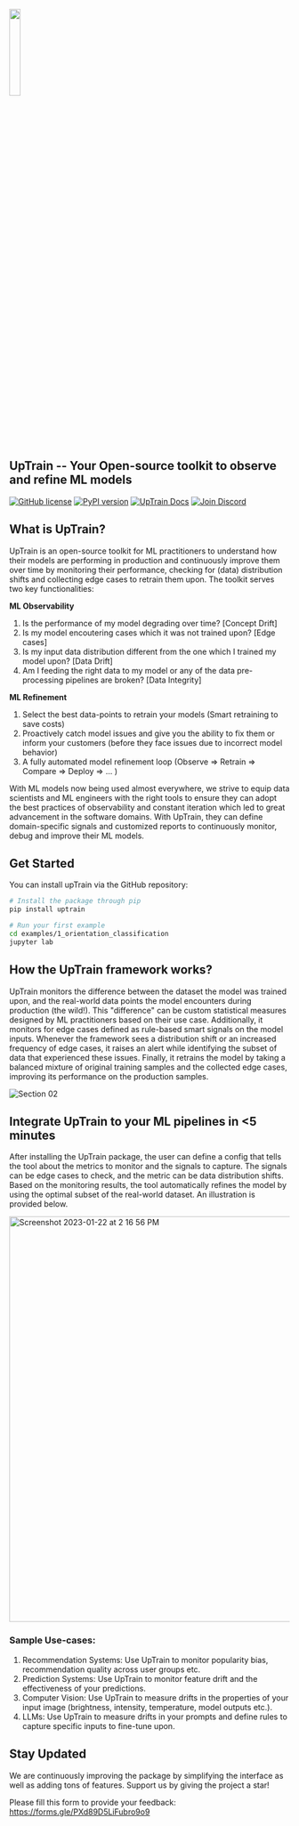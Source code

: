 [<img src="https://user-images.githubusercontent.com/108270398/213943166-be7bd32f-7b56-4d99-aeb3-fea1f48162b1.png" width= "20%" />](https://uptrain.ai)

## UpTrain -- Your Open-source toolkit to observe and refine ML models
[![GitHub license](https://img.shields.io/badge/License-Apache_2.0-blue.svg)](https://github.com/uptrainai/uptrain/blob/main/LICENSE)
[![PyPI version](https://badge.fury.io/py/uptrain.svg)](https://pypi.org/project/aqueduct-ml/)
[![UpTrain Docs](https://img.shields.io/badge/UpTrain-Docs-blue)](https://uptrain-ai.gitbook.io/uptrain-documentation/)
[![Join Discord](https://img.shields.io/badge/Join-Discord-orange)](https://discord.com/invite/gVvZhhrQaQ)

## What is UpTrain?
UpTrain is an open-source toolkit for ML practitioners to understand how their models are performing in production and continuously improve them over time by monitoring their performance, checking for (data) distribution shifts and collecting edge cases to retrain them upon. The toolkit serves two key functionalities: 

**ML Observability**
1. Is the performance of my model degrading over time?   [Concept Drift]
2. Is my model encoutering cases which it was not trained upon?   [Edge cases]
3. Is my input data distribution different from the one which I trained my model upon?   [Data Drift]
4. Am I feeding the right data to my model or any of the data pre-processing pipelines are broken?   [Data Integrity]

**ML Refinement**
1. Select the best data-points to retrain your models   (Smart retraining to save costs)
2. Proactively catch model issues and give you the ability to fix them or inform your customers (before they face issues due to incorrect model behavior)
3. A fully automated model refinement loop (Observe => Retrain => Compare => Deploy => ... )

With ML models now being used almost everywhere, we strive to equip data scientists and ML engineers with the right tools to ensure they can adopt the best practices of observability and constant iteration which led to great advancement in the software domains. With UpTrain, they can define domain-specific signals and customized reports to continuously monitor, debug and improve their ML models. 

## Get Started
You can install upTrain via the GitHub repository:
```bash
# Install the package through pip
pip install uptrain

# Run your first example
cd examples/1_orientation_classification
jupyter lab
```

## How the UpTrain framework works?
UpTrain monitors the difference between the dataset the model was trained upon, and the real-world data points the model encounters during production (the wild!). This "difference" can be custom statistical measures designed by ML practitioners based on their use case. Additionally, it monitors for edge cases defined as rule-based smart signals on the model inputs. Whenever the framework sees a distribution shift or an increased frequency of edge cases, it raises an alert while identifying the subset of data that experienced these issues. Finally, it retrains the model by taking a balanced mixture of original training samples and the collected edge cases, improving its performance on the production samples.

![Section 02](https://user-images.githubusercontent.com/108270398/213943659-7ad062b0-9ee3-4007-8860-9333c4124ffe.jpg)


## Integrate UpTrain to your ML pipelines in <5 minutes
After installing the UpTrain package, the user can define a config that tells the tool about the metrics to monitor and the signals to capture. The signals can be edge cases to check, and the metric can be data distribution shifts. Based on the monitoring results, the tool automatically refines the model by using the optimal subset of the real-world dataset. An illustration is provided below. 

<img width="729" alt="Screenshot 2023-01-22 at 2 16 56 PM" src="https://user-images.githubusercontent.com/108270398/213943297-0fbb2afb-908f-4a02-83ca-3e5926716001.png">

### Sample Use-cases:
1. Recommendation Systems: Use UpTrain to monitor popularity bias, recommendation quality across user groups etc.
2. Prediction Systems: Use UpTrain to monitor feature drift and the effectiveness of your predictions.
3. Computer Vision: Use UpTrain to measure drifts in the properties of your input image (brightness, intensity, temperature, model outputs etc.).
4. LLMs: Use UpTrain to measure drifts in your prompts and define rules to capture specific inputs to fine-tune upon.


## Stay Updated
We are continuously improving the package by simplifying the interface as well as adding tons of features. Support us by giving the project a star!

Please fill this form to provide your feedback:
https://forms.gle/PXd89D5LiFubro9o9
